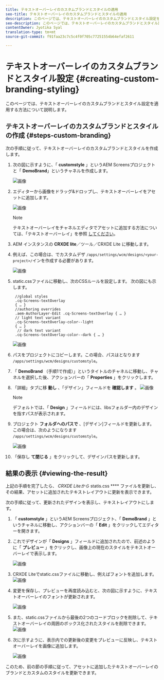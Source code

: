 ```yaml
---
title: テキストオーバーレイのカスタムブランドとスタイルの適用
seo-title: テキストオーバーレイのカスタムブランドとスタイルの適用
description: このページでは、テキストオーバーレイのカスタムブランドとスタイル設定を適用する方法について説明します。
seo-description: このページでは、テキストオーバーレイのカスタムブランドとスタイル設定を適用する方法について説明します。
contentOwner: Jyotika Syal
translation-type: tm+mt
source-git-commit: f91faa23c7c5c4f0f705c77251554b64efaf2611

---
```



# テキストオーバーレイのカスタムブランドとスタイル設定 {#creating-custom-branding-styling}

このページでは、テキストオーバーレイのカスタムブランドとスタイル設定を適用する方法について説明します。

## テキストオーバーレイのカスタムブランドとスタイルの作成 {#steps-custom-branding}

次の手順に従って、テキストオーバーレイのカスタムブランドとスタイルを作成します。

1. 次の図に示すように、「 **customstyle** 」というAEM Screensプロジェクトと「 **DemoBrand**」というチャネルを作成します。

   ![画像](/help/user-guide/assets/custom-brand/custom-brand1.png)

1. エディターから画像をドラッグ&amp;ドロップし、テキストオーバーレイをアセットに追加します。

   ![画像](/help/user-guide/assets/custom-brand/custom-brand2.png)

   >[!NOTE]
   >テキストオーバーレイをチャネルエディタでアセットに追加する方法については、「テキストオーバーレイ」を参照 [してください](/help/user-guide/text-overlay.md)。

1. AEM インスタンスの **CRXDE lite**／ツール／CRXDE Lite に移動します。

1. 例えば、この場合は、でカスタムデザ `/apps/settings/wcm/designs/<your-project>/`インを作成する必要があります。

   ![画像](/help/user-guide/assets/custom-brand/custom-brand3.png)

1. static.cssファイルに移動し、次のCSSルールを設定します。 次の図にも示します。

   ```shell
    //global styles
    .cq-Screens-textOverlay
    { … }
    //authoring overrides
    .aem-AuthorLayer-Edit .cq-Screens-textOverlay { … }
    // light text variant
    .cq-Screens-textOverlay-color--light
    { … }
     // dark text variant
    .cq-Screens-textOverlay-color--dark { … }
   ```
   ![画像](/help/user-guide/assets/custom-brand/custom-brand4.png)

1. パスをプロジェクトにコピーします。この場合、パスはとなります `/apps/settings/wcm/designs/customstyle`。

1. 「 **DemoBrand** （手順1で作成）」というタイトルのチャネルに移動し、チャネルを選択した後、アクションバーの「 **Properties** 」をクリックします。

1. 「詳細」タブに移 **動し** 、「デザイン」フィールドを **確認します** 。
   ![画像](/help/user-guide/assets/custom-brand/custom-brand5.png)

   >[!NOTE]
   >デフォルトでは、「 **Design** 」フィールドには、libsフォルダー内のデザインを指すパスが表示されます。

1. プロジェクト **フォルダへのパスで** 、[デザイン]フィールドを更新します。 この場合は、次のようになります `/apps/settings/wcm/designs/customstyle`。

   ![画像](/help/user-guide/assets/custom-brand/custom-brand6.png)

1. 「保存し **て閉じる** 」をクリックして、デザインパスを更新します。


## 結果の表示 {#viewing-the-result}

上記の手順を完了したら、 *CRXDE Liteから* statis.css **** ファイルを更新し、その結果、アセットに追加されたテキストレイアウトに更新を表示できます。

次の手順に従って、更新されたデザインを表示し、テキストレイアウトにします。

1. 「 **customstyle** 」というAEM Screensプロジェクト、「 **DemoBrand** 」というチャネルに移動し、アクションバーの「 **Edit** 」をクリックしてエディターを開きます。

1. これでデザインが「 **Designs** 」フィールドに追加されたので、前述のように「 **プレビュー** 」をクリックし、画像上の現在のスタイルをテキストオーバーレイで表示します。

   ![画像](/help/user-guide/assets/custom-brand/custom-brand7.png)

1. CRXDE Liteでstatic.cssファイルに移動し、例えばフォントを追加します。
   ![画像](/help/user-guide/assets/custom-brand/custom-brand8.png)

1. 変更を保存し、プレビューを再度読み込むと、次の図に示すように、テキストオーバーレイのフォントが更新されます。

   ![画像](/help/user-guide/assets/custom-brand/custom-brand9.png)

1. また、static.cssファイルから最後の2つのコードブロックを削除して、テキストオーバーレイの周囲のボックス化されたスタイルを削除できます。
   ![画像](/help/user-guide/assets/custom-brand/custom-brand10.png)

1. 次に示すように、表示内での更新後の変更をプレビューに反映し、テキストオーバーレイを画像に追加します。

   ![画像](/help/user-guide/assets/custom-brand/custom-brand11.png)

このため、前の節の手順に従って、アセットに追加したテキストオーバーレイのブランドとカスタムのスタイルを更新できます。









